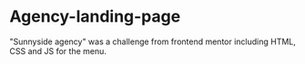 # Agency-landing-page
"Sunnyside agency" was a challenge from frontend mentor including HTML, CSS and JS for the menu.
